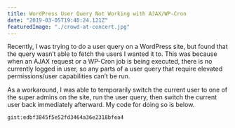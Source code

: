 ```yaml
---
title: WordPress User Query Not Working with AJAX/WP-Cron
date: "2019-03-05T19:40:24.121Z"
featuredImage: "./crowd-at-concert.jpg"
---
```


Recently, I was trying to do a user query on a WordPress site, but found that the query wasn’t able to fetch the users I wanted it to. This was because when an AJAX request or a WP-Cron job is being executed, there is no currently logged in user, so any parts of a user query that require elevated permissions/user capabilities can’t be run.

As a workaround, I was able to temporarily switch the current user to one of the super admins on the site, run the user query, then switch the current user back immediately afterward. My code for doing so is below.

`gist:edbf3845f5e52fd3464a36e2318bfea4`
